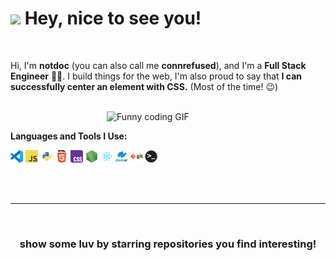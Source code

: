 <h1><img src="https://emojis.slackmojis.com/emojis/images/1531849430/4246/blob-sunglasses.gif?1531849430" width="30"/> Hey, nice to see you!</h1>

<br>

Hi, I'm **notdoc** (you can also call me **connrefused**), and I'm a **Full Stack Engineer** 👨‍💻. I build things for the web, I'm also proud to say that **I can successfully center an element with CSS.** (Most of the time! 😉)

<br>

<img align="right" alt="Funny coding GIF" src="https://media.giphy.com/media/3ohzdKvLT1DxFxhZAI/giphy.gif" width="350px" />
<!--]
- 💬 Ask me about [help regarding any of my projects]
- 📫 How to reach me: [notdoc@cocaine.ninja]
- 😄 Pronouns: [i am a guy]
- ⚡ Fun fact: [i am quite interested in reverse engineering!]
-->

<br>

**Languages and Tools I Use:**
<br>
<!-- IMPORTANT: Update this section to match YOUR skills! -->
<!-- Add or remove icons as needed. You can find more icons searching GitHub Topics -->
<code><img height="20" title="Visual Studio Code" src="https://raw.githubusercontent.com/github/explore/80688e429a7d4ef2fca1e82350fe8e3517d3494d/topics/visual-studio-code/visual-studio-code.png"></code>
<code><img height="20" title="JavaScript" src="https://raw.githubusercontent.com/github/explore/80688e429a7d4ef2fca1e82350fe8e3517d3494d/topics/javascript/javascript.png"></code>
<code><img height="20" title="Python" src="https://raw.githubusercontent.com/github/explore/80688e429a7d4ef2fca1e82350fe8e3517d3494d/topics/python/python.png"></code>
<code><img height="20" title="HTML5" src="https://raw.githubusercontent.com/github/explore/80688e429a7d4ef2fca1e82350fe8e3517d3494d/topics/html/html.png"></code>
<code><img height="20" title="CSS3" src="https://raw.githubusercontent.com/github/explore/80688e429a7d4ef2fca1e82350fe8e3517d3494d/topics/css/css.png"></code>
<code><img height="20" title="Node.js" src="https://raw.githubusercontent.com/github/explore/80688e429a7d4ef2fca1e82350fe8e3517d3494d/topics/nodejs/nodejs.png"></code> <!-- Example: Added Node.js -->
<code><img height="20" title="React" src="https://raw.githubusercontent.com/github/explore/80688e429a7d4ef2fca1e82350fe8e3517d3494d/topics/react/react.png"></code> <!-- Example: Added React -->
<code><img height="20" title="Docker" src="https://raw.githubusercontent.com/github/explore/80688e429a7d4ef2fca1e82350fe8e3517d3494d/topics/docker/docker.png"></code> <!-- Example: Added Docker -->
<code><img height="20" title="Git" src="https://raw.githubusercontent.com/github/explore/80688e429a7d4ef2fca1e82350fe8e3517d3494d/topics/git/git.png"></code>
<code><img height="20" title="Terminal" src="https://raw.githubusercontent.com/github/explore/80688e429a7d4ef2fca1e82350fe8e3517d3494d/topics/terminal/terminal.png"></code>
<!-- Continue adding/removing icons relevant to your full-stack skills -->
<!-- Examples: Databases (SQL, NoSQL), Cloud Providers (AWS, Azure, GCP), Other Frameworks/Libraries -->

<br>
<br>

---

<br>

<div align="center">

### show some luv by starring repositories you find interesting!

</div>
